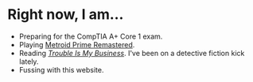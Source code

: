 # Right now, I am…
* Preparing for the CompTIA A+ Core 1 exam.
* Playing [Metroid Prime Remastered](https://www.dekudeals.com/collection/th9ntfh4tb).
* Reading _[Trouble Is My Business](https://isbnsearch.org/isbn/9780394757643)_. I've been on a detective fiction kick lately.
* Fussing with this website.

